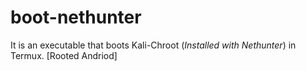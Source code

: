# boot-nethunter

It is an executable that boots Kali-Chroot (_Installed with Nethunter_) in Termux. [Rooted Andriod]
